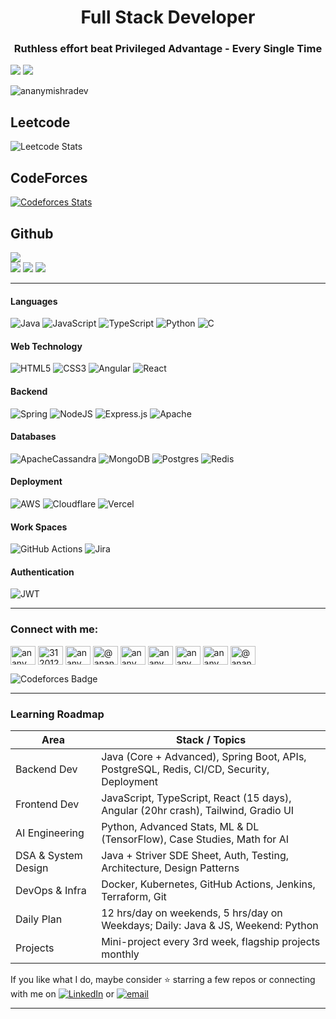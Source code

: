 <h1 align="center">Full Stack Developer</h1>
<h3 align="center">Ruthless effort beat Privileged Advantage - Every Single Time</h3>

![](https://quotes-github-readme.vercel.app/api?type=horizontal&theme=radical)
![](https://github-profile-trophy.vercel.app/?username=ananymishradev&theme=radical&no-frame=false&no-bg=false&margin-w=4)

<p align="left"> <img src="https://komarev.com/ghpvc/?username=ananymishradev&label=Profile%20views&color=0e75b6&style=flat" alt="ananymishradev" /> </p>


## Leetcode 

![Leetcode Stats](https://leetcard.jacoblin.cool/ananymishradev?ext=heatmap)

## CodeForces

[![Codeforces Stats](https://codeforces-readme-stats.vercel.app/api/card?username=ananymishradev)](https://codeforces.com/profile/ananymishradev)

## Github
  
![](https://github-readme-stats.vercel.app/api?username=ananymishradev&theme=dark&hide_border=false&include_all_commits=true&count_private=true)<br/>
![](https://nirzak-streak-stats.vercel.app/?user=ananymishradev&theme=dark&hide_border=false)
![](https://github-readme-stats.vercel.app/api/top-langs/?username=ananymishradev&theme=dark&hide_border=false&include_all_commits=true&count_private=true&layout=compact)  [![](https://visitcount.itsvg.in/api?id=ananymishradev&icon=0&color=0)](https://visitcount.itsvg.in)

---

#### Languages 
![Java](https://img.shields.io/badge/java-%23ED8B00.svg?style=for-the-badge&logo=openjdk&logoColor=white) 
![JavaScript](https://img.shields.io/badge/javascript-%23323330.svg?style=for-the-badge&logo=javascript&logoColor=%23F7DF1E) 
![TypeScript](https://img.shields.io/badge/typescript-%23007ACC.svg?style=for-the-badge&logo=typescript&logoColor=white) 
![Python](https://img.shields.io/badge/python-3670A0?style=for-the-badge&logo=python&logoColor=ffdd54) 
![C](https://img.shields.io/badge/c-%2300599C.svg?style=for-the-badge&logo=c&logoColor=white) 

#### Web Technology

![HTML5](https://img.shields.io/badge/html5-%23E34F26.svg?style=for-the-badge&logo=html5&logoColor=white) 
![CSS3](https://img.shields.io/badge/css3-%231572B6.svg?style=for-the-badge&logo=css3&logoColor=white) 
![Angular](https://img.shields.io/badge/angular-%23DD0031.svg?style=for-the-badge&logo=angular&logoColor=white) 
![React](https://img.shields.io/badge/react-%2320232a.svg?style=for-the-badge&logo=react&logoColor=%2361DAFB) 


#### Backend

![Spring](https://img.shields.io/badge/spring-%236DB33F.svg?style=for-the-badge&logo=spring&logoColor=white) 
![NodeJS](https://img.shields.io/badge/node.js-6DA55F?style=for-the-badge&logo=node.js&logoColor=white) 
![Express.js](https://img.shields.io/badge/express.js-%23404d59.svg?style=for-the-badge&logo=express&logoColor=%2361DAFB) 
![Apache](https://img.shields.io/badge/apache-%23D42029.svg?style=for-the-badge&logo=apache&logoColor=white) 

#### Databases

![ApacheCassandra](https://img.shields.io/badge/cassandra-%231287B1.svg?style=for-the-badge&logo=apache-cassandra&logoColor=white) 
![MongoDB](https://img.shields.io/badge/MongoDB-%234ea94b.svg?style=for-the-badge&logo=mongodb&logoColor=white) 
![Postgres](https://img.shields.io/badge/postgres-%23316192.svg?style=for-the-badge&logo=postgresql&logoColor=white) 
![Redis](https://img.shields.io/badge/redis-%23DD0031.svg?style=for-the-badge&logo=redis&logoColor=white) 

#### Deployment 

![AWS](https://img.shields.io/badge/AWS-%23FF9900.svg?style=for-the-badge&logo=amazon-aws&logoColor=white) 
![Cloudflare](https://img.shields.io/badge/Cloudflare-F38020?style=for-the-badge&logo=Cloudflare&logoColor=white) 
![Vercel](https://img.shields.io/badge/vercel-%23000000.svg?style=for-the-badge&logo=vercel&logoColor=white) 


#### Work Spaces

![GitHub Actions](https://img.shields.io/badge/github%20actions-%232671E5.svg?style=for-the-badge&logo=githubactions&logoColor=white) 
![Jira](https://img.shields.io/badge/jira-%230A0FFF.svg?style=for-the-badge&logo=jira&logoColor=white)

#### Authentication

![JWT](https://img.shields.io/badge/JWT-black?style=for-the-badge&logo=JSON%20web%20tokens) 


---

<h3 align="left">Connect with me:</h3>
<p align="left">
<a href="https://linkedin.com/in/ananymishradev" target="blank"><img align="center" src="https://raw.githubusercontent.com/rahuldkjain/github-profile-readme-generator/master/src/images/icons/Social/linked-in-alt.svg" alt="ananymishradev" height="30" width="40" /></a>
<a href="https://stackoverflow.com/users/31201232" target="blank"><img align="center" src="https://raw.githubusercontent.com/rahuldkjain/github-profile-readme-generator/master/src/images/icons/Social/stack-overflow.svg" alt="31201232" height="30" width="40" /></a>
<a href="https://codesandbox.com/ananymishradev" target="blank"><img align="center" src="https://raw.githubusercontent.com/rahuldkjain/github-profile-readme-generator/master/src/images/icons/Social/codesandbox.svg" alt="ananymishradev" height="30" width="40" /></a>
<a href="https://medium.com/@ananymishradev" target="blank"><img align="center" src="https://raw.githubusercontent.com/rahuldkjain/github-profile-readme-generator/master/src/images/icons/Social/medium.svg" alt="@ananymishradev" height="30" width="40" /></a>
<a href="https://www.youtube.com/c/ananymishradev" target="blank"><img align="center" src="https://raw.githubusercontent.com/rahuldkjain/github-profile-readme-generator/master/src/images/icons/Social/youtube.svg" alt="ananymishradev" height="30" width="40" /></a>
<a href="https://www.hackerrank.com/ananymishradev" target="blank"><img align="center" src="https://raw.githubusercontent.com/rahuldkjain/github-profile-readme-generator/master/src/images/icons/Social/hackerrank.svg" alt="ananymishradev" height="30" width="40" /></a>
<a href="https://codeforces.com/profile/ananymishradev" target="blank"><img align="center" src="https://raw.githubusercontent.com/rahuldkjain/github-profile-readme-generator/master/src/images/icons/Social/codeforces.svg" alt="ananymishradev" height="30" width="40" /></a>
<a href="https://www.leetcode.com/ananymishradev" target="blank"><img align="center" src="https://raw.githubusercontent.com/rahuldkjain/github-profile-readme-generator/master/src/images/icons/Social/leet-code.svg" alt="ananymishradev" height="30" width="40" /></a>
<a href="https://www.hackerearth.com/@ananymishradev" target="blank"><img align="center" src="https://raw.githubusercontent.com/rahuldkjain/github-profile-readme-generator/master/src/images/icons/Social/hackerearth.svg" alt="@ananymishradev" height="30" width="40" /></a>
</p>

![Codeforces Badge](https://codeforces-readme-stats.vercel.app/api/badge?username=ananymishradev)

---

### Learning Roadmap
| Area                     | Stack / Topics                                                                                      |
|--------------------------|-----------------------------------------------------------------------------------------------------|
| Backend Dev           | Java (Core + Advanced), Spring Boot, APIs, PostgreSQL, Redis, CI/CD, Security, Deployment           |
| Frontend Dev          | JavaScript, TypeScript, React (15 days), Angular (20hr crash), Tailwind, Gradio UI                  |
| AI Engineering        | Python, Advanced Stats, ML & DL (TensorFlow), Case Studies, Math for AI                             |
| DSA & System Design   | Java + Striver SDE Sheet, Auth, Testing, Architecture, Design Patterns                              |
| DevOps & Infra        | Docker, Kubernetes, GitHub Actions, Jenkins, Terraform, Git                                        |
| Daily Plan            | 12 hrs/day on weekends, 5 hrs/day on Weekdays; Daily: Java &  JS, Weekend: Python               |
| Projects              | Mini-project every 3rd week, flagship projects monthly                                              |



If you like what I do, maybe consider ⭐ starring a few repos or connecting with me on [![LinkedIn](https://img.shields.io/badge/LinkedIn-%230077B5.svg?logo=linkedin&logoColor=white)](https://linkedin.com/in/ananymishradev)  or [![email](https://img.shields.io/badge/Email-D14836?logo=gmail&logoColor=white)](mailto:anany.mishra.real@gmail.com) 


---



